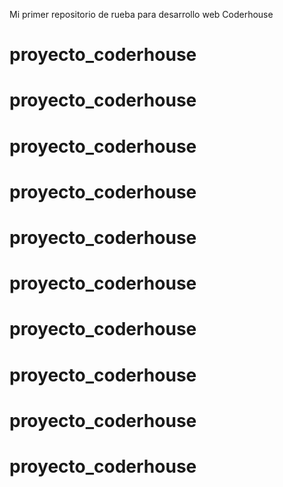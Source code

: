 Mi primer repositorio de rueba para desarrollo web Coderhouse
# proyecto_coderhouse
# proyecto_coderhouse
# proyecto_coderhouse
# proyecto_coderhouse
# proyecto_coderhouse
# proyecto_coderhouse
# proyecto_coderhouse
# proyecto_coderhouse
# proyecto_coderhouse
# proyecto_coderhouse
